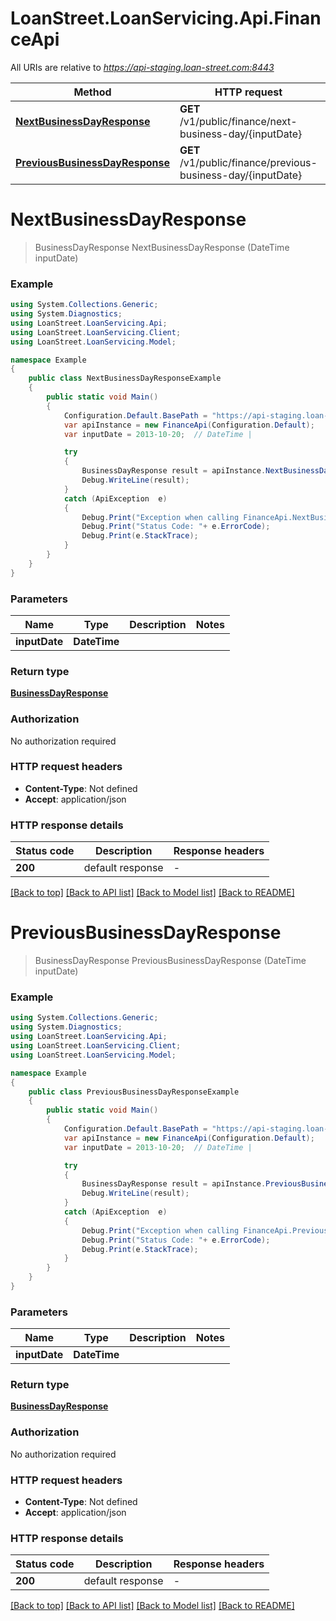 # LoanStreet.LoanServicing.Api.FinanceApi

All URIs are relative to *https://api-staging.loan-street.com:8443*

Method | HTTP request | Description
------------- | ------------- | -------------
[**NextBusinessDayResponse**](FinanceApi.md#nextbusinessdayresponse) | **GET** /v1/public/finance/next-business-day/{inputDate} | 
[**PreviousBusinessDayResponse**](FinanceApi.md#previousbusinessdayresponse) | **GET** /v1/public/finance/previous-business-day/{inputDate} | 


<a name="nextbusinessdayresponse"></a>
# **NextBusinessDayResponse**
> BusinessDayResponse NextBusinessDayResponse (DateTime inputDate)



### Example
```csharp
using System.Collections.Generic;
using System.Diagnostics;
using LoanStreet.LoanServicing.Api;
using LoanStreet.LoanServicing.Client;
using LoanStreet.LoanServicing.Model;

namespace Example
{
    public class NextBusinessDayResponseExample
    {
        public static void Main()
        {
            Configuration.Default.BasePath = "https://api-staging.loan-street.com:8443";
            var apiInstance = new FinanceApi(Configuration.Default);
            var inputDate = 2013-10-20;  // DateTime | 

            try
            {
                BusinessDayResponse result = apiInstance.NextBusinessDayResponse(inputDate);
                Debug.WriteLine(result);
            }
            catch (ApiException  e)
            {
                Debug.Print("Exception when calling FinanceApi.NextBusinessDayResponse: " + e.Message );
                Debug.Print("Status Code: "+ e.ErrorCode);
                Debug.Print(e.StackTrace);
            }
        }
    }
}
```

### Parameters

Name | Type | Description  | Notes
------------- | ------------- | ------------- | -------------
 **inputDate** | **DateTime**|  | 

### Return type

[**BusinessDayResponse**](BusinessDayResponse.md)

### Authorization

No authorization required

### HTTP request headers

 - **Content-Type**: Not defined
 - **Accept**: application/json

### HTTP response details
| Status code | Description | Response headers |
|-------------|-------------|------------------|
| **200** | default response |  -  |

[[Back to top]](#) [[Back to API list]](../README.md#documentation-for-api-endpoints) [[Back to Model list]](../README.md#documentation-for-models) [[Back to README]](../README.md)

<a name="previousbusinessdayresponse"></a>
# **PreviousBusinessDayResponse**
> BusinessDayResponse PreviousBusinessDayResponse (DateTime inputDate)



### Example
```csharp
using System.Collections.Generic;
using System.Diagnostics;
using LoanStreet.LoanServicing.Api;
using LoanStreet.LoanServicing.Client;
using LoanStreet.LoanServicing.Model;

namespace Example
{
    public class PreviousBusinessDayResponseExample
    {
        public static void Main()
        {
            Configuration.Default.BasePath = "https://api-staging.loan-street.com:8443";
            var apiInstance = new FinanceApi(Configuration.Default);
            var inputDate = 2013-10-20;  // DateTime | 

            try
            {
                BusinessDayResponse result = apiInstance.PreviousBusinessDayResponse(inputDate);
                Debug.WriteLine(result);
            }
            catch (ApiException  e)
            {
                Debug.Print("Exception when calling FinanceApi.PreviousBusinessDayResponse: " + e.Message );
                Debug.Print("Status Code: "+ e.ErrorCode);
                Debug.Print(e.StackTrace);
            }
        }
    }
}
```

### Parameters

Name | Type | Description  | Notes
------------- | ------------- | ------------- | -------------
 **inputDate** | **DateTime**|  | 

### Return type

[**BusinessDayResponse**](BusinessDayResponse.md)

### Authorization

No authorization required

### HTTP request headers

 - **Content-Type**: Not defined
 - **Accept**: application/json

### HTTP response details
| Status code | Description | Response headers |
|-------------|-------------|------------------|
| **200** | default response |  -  |

[[Back to top]](#) [[Back to API list]](../README.md#documentation-for-api-endpoints) [[Back to Model list]](../README.md#documentation-for-models) [[Back to README]](../README.md)

